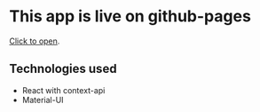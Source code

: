 # This app is live on github-pages

 [Click to open](https://ankitn1311.github.io/book-context-api/).

## Technologies used
* React with context-api
* Material-UI
